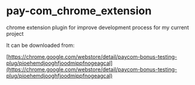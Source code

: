 # pay-com_chrome_extension
chrome extension plugin for improve development process for my current project

It can be downloaded from:

[https://chrome.google.com/webstore/detail/paycom-bonus-testing-plug/pioehemdjooghfjoodmippfnogeagcal](https://chrome.google.com/webstore/detail/paycom-bonus-testing-plug/pioehemdjooghfjoodmippfnogeagcal)

